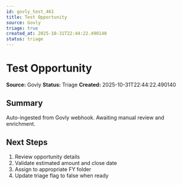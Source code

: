 ```yaml
---
id: govly_test_461
title: Test Opportunity
source: Govly
triage: true
created_at: 2025-10-31T22:44:22.490140
status: triage
---
```


# Test Opportunity

**Source:** Govly
**Status:** Triage
**Created:** 2025-10-31T22:44:22.490140

## Summary

Auto-ingested from Govly webhook. Awaiting manual review and enrichment.

## Next Steps

1. Review opportunity details
2. Validate estimated amount and close date
3. Assign to appropriate FY folder
4. Update triage flag to false when ready
